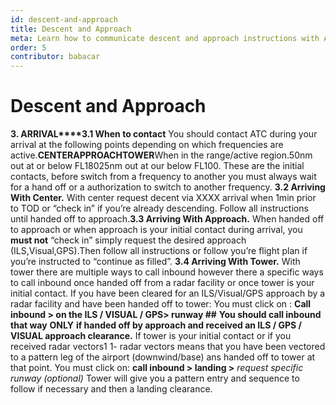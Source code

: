```yaml
---
id: descent-and-approach
title: Descent and Approach
meta: Learn how to communicate descent and approach instructions with ATC in Infinite Flight.
order: 5
contributor: babacar
---
```


# Descent and Approach

**3. ARRIVAL****3.1 When to contact** 
You should contact ATC during your arrival at the following points depending on which frequencies are active.**CENTER****APPROACH****TOWER**When in the range/active region.50nm out at or below FL18025nm out at our below FL100.
These are the initial contacts, before switch from a frequency to another you must always wait for a hand off or a authorization to switch to another frequency.
**3.2 Arriving With Center.**
With center request decent via XXXX arrival when 1min prior to TOD or “check in” if you’re already descending. Follow all instructions until handed off to approach.**3.3 Arriving With Approach.**
When handed off to approach or when approach is your initial contact during arrival, you **must not** “check in” simply request the desired approach (ILS,Visual,GPS).Then follow all instructions or follow you’re flight plan if you’re instructed to “continue as filled”. **3.4 Arriving With Tower.**
With tower there are multiple ways to call inbound however there a specific ways to call inbound once handed off from a radar facility or once tower is your initial contact.
If you have been cleared for an ILS/Visual/GPS approach by a radar facility and have been handed off to tower:
You must click on : **Call inbound > on the ILS / VISUAL / GPS> runway ##**
**You should call inbound that way** **ONLY** **if handed off by approach and received an ILS / GPS / VISUAL approach clearance.** 
If tower is your initial contact or if you received radar vectors1
1- radar vectors means that you have been vectored to a pattern leg of the airport (downwind/base) ans handed off to tower at that point.
You must click on: **call inbound > landing >** *request specific runway* *(optional)* 
Tower will give you a pattern entry and sequence to follow if necessary and then a landing clearance.
